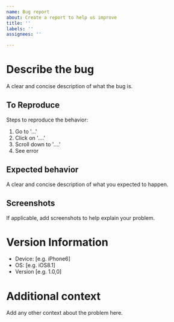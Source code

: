```yaml
---
name: Bug report
about: Create a report to help us improve
title: ''
labels: ''
assignees: ''

---
```


# Describe the bug

A clear and concise description of what the bug is.

## To Reproduce
Steps to reproduce the behavior:
1. Go to '...'
2. Click on '....'
3. Scroll down to '....'
4. See error

## Expected behavior

A clear and concise description of what you expected to happen.

## Screenshots

If applicable, add screenshots to help explain your problem.

# Version Information

 - Device: [e.g. iPhone6]
 - OS: [e.g. iOS8.1]
 - Version [e.g. 1.0,0]

# Additional context

Add any other context about the problem here.
